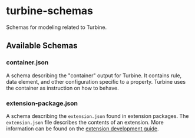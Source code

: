 # turbine-schemas

Schemas for modeling related to Turbine.

## Available Schemas

### container.json

A schema describing the "container" output for Turbine. It contains rule, data element, and other configuration specific to a property. Turbine uses the container as instruction on how to behave.

### extension-package.json

A schema describing the `extension.json` found in extension packages. The `extension.json` file describes the contents of an extension. More information can be found on the [extension development guide](http://reactor.corp.adobe.com/guides/extensions/extension-manifest/).
